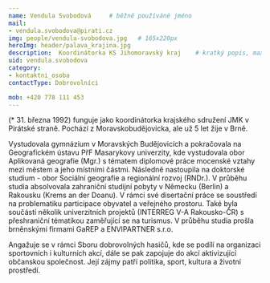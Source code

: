 ```yaml
---
name: Vendula Svobodová   	# běžně používáné jméno
mail:
- vendula.svobodova@pirati.cz 
img: people/vendula-svobodova.jpg   # 165x220px
heroImg: header/palava_krajina.jpg
description:  Koordinátorka KS Jihomoravský kraj  	# kratký popis, max 160 znaků
uid: vendula.svobodova 
category:                
- kontaktni_osoba
contactType: Dobrovolníci

mob: +420 778 111 453
---
```

(* 31. března 1992) funguje jako koordinátorka krajského sdružení JMK v Pirátské straně. Pochází z Moravskobudějovicka, ale už 5 let žije v Brně.

Vystudovala gymnázium v Moravských Budějovicích a pokračovala na Geografickém ústavu PřF Masarykovy univerzity, kde vystudovala obor Aplikovaná geografie (Mgr.) s tématem diplomové práce mocenské vztahy mezi městem a jeho místními částmi. Následně nastoupila na doktorské studium - obor Sociální geografie a regionální rozvoj (RNDr.). V průběhu studia absolvovala zahraniční studijní pobyty v Německu (Berlin) a Rakousku (Krems an der Doanu). V rámci své disertační práce se soustředí na problematiku participace obyvatel a veřejného prostoru. Také byla součástí několik univerzitních projektů (INTERREG V-A Rakousko-ČR) s přeshraniční tématikou zaměřující se na turismus. V průběhu studia prošla brněnskými firmami GaREP a ENVIPARTNER s.r.o.

Angažuje se v rámci Sboru dobrovolných hasičů, kde se podílí na organizaci sportovních i kulturních akcí, dále se pak zapojuje do akcí aktivizující občanskou společnost. Její zájmy patří politika, sport, kultura a životní prostředí.
